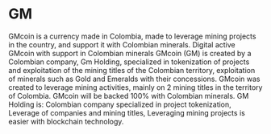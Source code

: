 # GM
GMcoin is a currency made in Colombia, made to leverage mining projects in the country, and support it with Colombian minerals.
Digital active GMcoin with support in Colombian minerals GMcoin (GM) is created by a Colombian company, Gm Holding, specialized in tokenization of projects and exploitation of the mining titles of the Colombian territory, exploitation of minerals such as Gold and Emeralds with their concessions. GMcoin was created to leverage mining activities, mainly on 2 mining titles in the territory of Colombia. GMcoin will be backed 100% with Colombian minerals. GM Holding is: Colombian company specialized in project tokenization, Leverage of companies and mining titles, Leveraging mining projects is easier with blockchain technology.

